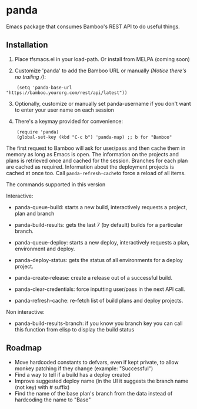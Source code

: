 # panda
Emacs package that consumes Bamboo's REST API to do useful things.


## Installation

1. Place tfsmacs.el in your load-path.  Or install from MELPA (coming soon)
 
2. Customize 'panda' to add the Bamboo URL or manually _(Notice there's no
trailing /)_:
```elisp
    (setq 'panda-base-url "https://bamboo.yourorg.com/rest/api/latest"))          
```

3. Optionally, customize or manually set panda-username if you don't want to enter
your user name on each session

4. There's a keymay provided for convenience:
```elisp
    (require 'panda)
    (global-set-key (kbd "C-c b") 'panda-map) ;; b for "Bamboo"
```

The first request to Bamboo will ask for user/pass and then cache them in memory as
long as Emacs is open. The information on the projects and plans is retrieved once
and cached for the session. Branches for each plan are cached as required. Information
about the deployment projects is cached at once too. Call `panda-refresh-cache`to force a
reload of all items.

The commands supported in this version

Interactive:

* panda-queue-build: starts a new build, interactively requests a project,
                   plan and branch
* panda-build-results: gets the last 7 (by default) builds for a particular
                     branch.
* panda-queue-deploy: starts a new deploy, interactively requests a plan,
                    environment and deploy.
* panda-deploy-status: gets the status of all environments for a deploy
                     project.
* panda-create-release: create a release out of a successful build.

* panda-clear-credentials: force inputting user/pass in the next API call.

* panda-refresh-cache: re-fetch list of build plans and deploy projects.

Non interactive:

* panda-build-results-branch: if you know you branch key you can call this
                              function from elisp to display the build status

## Roadmap

* Move hardcoded constants to defvars, even if kept private, to allow monkey patching if they change
  (example: "Successful")
* Find a way to tell if a build has a deploy created
* Improve suggested deploy name (in the UI it suggests the branch name (not key) with # suffix)
* Find the name of the base plan's branch from the data instead of hardcoding the name to "Base"
